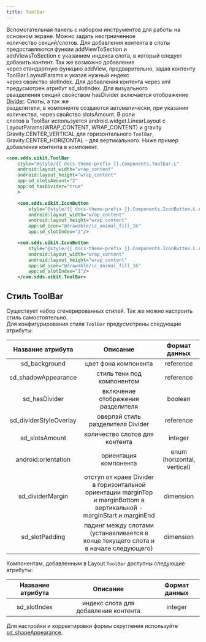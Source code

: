 ```yaml
---
title: ToolBar
---
```


Вспомогательная панель с набором инструментов для работы на основном экране. Можно задать неогрниченное  
количество секций/слотов. Для добавления контента в слоты предоставляются функии addViewToSection и  
addViewsToSection с указанием индекса слота, в который следует добавить контент. Так же возможно добавление  
через стандартную функцию addView, предварительно, задав контенту  ToolBar.LayoutParams и указав нужный индекс  
через свойство slotIndex. Для добавления  контента через xml предусмотрен атрибут sd_slotIndex. Для визуального  
рвазделения секций свойством hasDivider включается отображение [Divider](DividerUsage.md). Слоты, а так же  
разделители, в компоненте создаются автоматически, при указании количества, через свойство slotsAmount. В роли  
слотов в ToolBar используется android.widget.LinearLayout с LayoutParams(WRAP_CONTENT, WRAP_CONTENT) и gravity  
Gravity.CENTER_VERTICAL для горизонтального `ToolBar`, Gravity.CENTER_HORIZONTAL - для вертикального.  Ниже пример  
добавления контента в компонент.

```xml
<com.sdds.uikit.ToolBar
    style="@style/{{ docs-theme-prefix }}.Components.Toolbar.L"
    android:layout_width="wrap_content"
    android:layout_height="wrap_content"
    app:sd_slotsAmount="2"
    app:sd_hasDivider="true"
    >

    <com.sdds.uikit.IconButton
        style="@style/{{ docs-theme-prefix }}.Components.IconButton.L.Accent"
        android:layout_width="wrap_content"
        android:layout_height="wrap_content"
        app:sd_icon="@drawable/ic_animal_fill_16"
        app:sd_slotIndex="2"/>

    <com.sdds.uikit.IconButton
        style="@style/{{ docs-theme-prefix }}.Components.IconButton.L.Accent"
        android:layout_width="wrap_content"
        android:layout_height="wrap_content"
        app:sd_icon="@drawable/ic_animal_fill_16"
        app:sd_slotIndex="1"/>
    </com.sdds.uikit.ToolBar>
```

## Стиль ToolBar

Существует набор сгенерированных стилей. Так же можно настроить стиль самостоятельно.  
Для конфигурирования стиля `ToolBar` предусмотрены следующие атрибуты:  

|Название атрибута|Описание|Формат данных|
|:-:|:-:|:-:|
|sd_background|цвет фона компонента|reference|
|sd_shadowAppearance|стиль тени под компонентом|reference|
|sd_hasDivider|включение отображения разделителя|boolean|
|sd_dividerStyleOverlay|оверлэй стиль разделителя Divider|reference|
|sd_slotsAmount|количество слотов для контента|integer|
|android:orientation|ориентация компонента|enum (horizontal, vertical)|
|sd_dividerMargin|отступ от краев Divider в горизонтальной ориентации marginTop и marginBottom в вертикальной - marginStart и marginEnd|dimension|
|sd_slotPadding|падинг между слотами (устанавливается в конце текущего слота и в начале следующего)|dimension|

Компонентам, добавленным в Layout `ToolBar` доступны следующие атрибуты:

|Название атрибута|Описание|Формат данных|
|:-:|:-:|:-:|
|sd_slotIndex|индекс слота для добавления контента|integer|

Для настройки и корректировки формы скругления используйте [sd_shapeAppearance](../theme/ShapeAppearance.md#sd_shapeappearance).  
